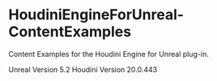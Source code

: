 # HoudiniEngineForUnreal-ContentExamples
Content Examples for the Houdini Engine for Unreal plug-in.

Unreal Version 5.2
Houdini Version 20.0.443

